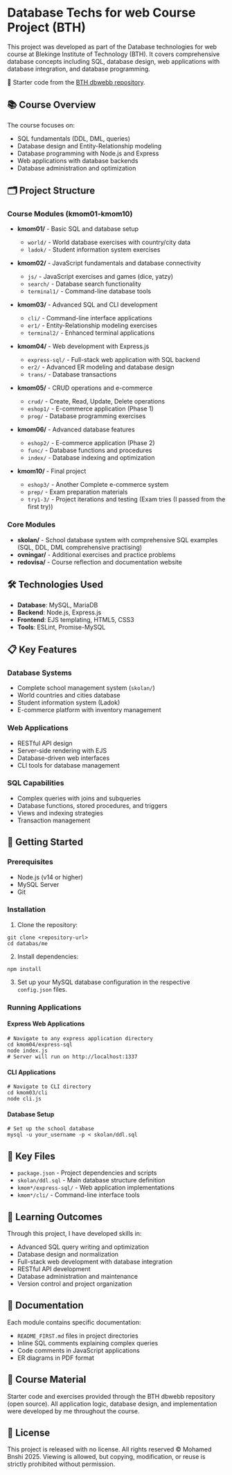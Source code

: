 # Database Techs for web Course Project (BTH)

This project was developed as part of the Database technologies for web course at Blekinge Institute of Technology (BTH). It covers comprehensive database concepts including SQL, database design, web applications with database integration, and database programming.

🔹 Starter code from the [BTH dbwebb repository](https://github.com/dbwebb-se/databas).

## 📚 Course Overview

The course focuses on:
- SQL fundamentals (DDL, DML, queries)
- Database design and Entity-Relationship modeling
- Database programming with Node.js and Express
- Web applications with database backends
- Database administration and optimization

## 🗂️ Project Structure

### Course Modules (kmom01-kmom10)

- **kmom01/** - Basic SQL and database setup
  - `world/` - World database exercises with country/city data
  - `ladok/` - Student information system exercises

- **kmom02/** - JavaScript fundamentals and database connectivity
  - `js/` - JavaScript exercises and games (dice, yatzy)
  - `search/` - Database search functionality
  - `terminal1/` - Command-line database tools

- **kmom03/** - Advanced SQL and CLI development
  - `cli/` - Command-line interface applications
  - `er1/` - Entity-Relationship modeling exercises
  - `terminal2/` - Enhanced terminal applications

- **kmom04/** - Web development with Express.js
  - `express-sql/` - Full-stack web application with SQL backend
  - `er2/` - Advanced ER modeling and database design
  - `trans/` - Database transactions

- **kmom05/** - CRUD operations and e-commerce
  - `crud/` - Create, Read, Update, Delete operations
  - `eshop1/` - E-commerce application (Phase 1)
  - `prog/` - Database programming exercises

- **kmom06/** - Advanced database features
  - `eshop2/` - E-commerce application (Phase 2)
  - `func/` - Database functions and procedures
  - `index/` - Database indexing and optimization

- **kmom10/** - Final project
  - `eshop3/` - Another Complete e-commerce system
  - `prep/` - Exam preparation materials
  - `try1-3/` - Project iterations and testing (Exam tries (I passed from the first try))

### Core Modules

- **skolan/** - School database system with comprehensive SQL examples (SQL, DDL, DML comprehensive practising)
- **ovningar/** - Additional exercises and practice problems
- **redovisa/** - Course reflection and documentation website

## 🛠️ Technologies Used

- **Database**: MySQL, MariaDB
- **Backend**: Node.js, Express.js
- **Frontend**: EJS templating, HTML5, CSS3
- **Tools**: ESLint, Promise-MySQL

## 📋 Key Features

### Database Systems
- Complete school management system (`skolan/`)
- World countries and cities database
- Student information system (Ladok)
- E-commerce platform with inventory management

### Web Applications
- RESTful API design
- Server-side rendering with EJS
- Database-driven web interfaces
- CLI tools for database management

### SQL Capabilities
- Complex queries with joins and subqueries
- Database functions, stored procedures, and triggers
- Views and indexing strategies
- Transaction management

## 🚀 Getting Started

### Prerequisites
- Node.js (v14 or higher)
- MySQL Server
- Git

### Installation

1. Clone the repository:
```
git clone <repository-url>
cd databas/me
```

2. Install dependencies:
```
npm install
```

3. Set up your MySQL database configuration in the respective `config.json` files.

### Running Applications

#### Express Web Applications
```
# Navigate to any express application directory
cd kmom04/express-sql
node index.js
# Server will run on http://localhost:1337
```

#### CLI Applications
```
# Navigate to CLI directory
cd kmom03/cli
node cli.js
```

#### Database Setup
```
# Set up the school database
mysql -u your_username -p < skolan/ddl.sql
```

## 📁 Key Files

- `package.json` - Project dependencies and scripts
- `skolan/ddl.sql` - Main database structure definition
- `kmom*/express-sql/` - Web application implementations
- `kmom*/cli/` - Command-line interface tools

## 🎯 Learning Outcomes

Through this project, I have developed skills in:
- Advanced SQL query writing and optimization
- Database design and normalization
- Full-stack web development with database integration
- RESTful API development
- Database administration and maintenance
- Version control and project organization

## 📝 Documentation

Each module contains specific documentation:
- `README_FIRST.md` files in project directories
- Inline SQL comments explaining complex queries
- Code comments in JavaScript applications
- ER diagrams in PDF format

## 🔹 Course Material

Starter code and exercises provided through the BTH dbwebb repository (open source).
All application logic, database design, and implementation were developed by me throughout the course.

## 📄 License

This project is released with no license.
All rights reserved © Mohamed Bnshi 2025.
Viewing is allowed, but copying, modification, or reuse is strictly prohibited without permission.